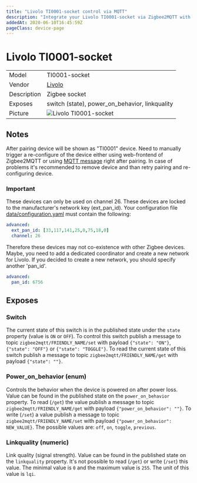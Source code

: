 ```yaml
---
title: "Livolo TI0001-socket control via MQTT"
description: "Integrate your Livolo TI0001-socket via Zigbee2MQTT with whatever smart home infrastructure you are using without the vendor's bridge or gateway."
addedAt: 2020-06-10T16:45:59Z
pageClass: device-page
---
```


<!-- !!!! -->
<!-- ATTENTION: This file is auto-generated through docgen! -->
<!-- You can only edit the "Notes"-Section between the two comment lines "Notes BEGIN" and "Notes END". -->
<!-- Do not use h1 or h2 heading within "## Notes"-Section. -->
<!-- !!!! -->

# Livolo TI0001-socket

|     |     |
|-----|-----|
| Model | TI0001-socket  |
| Vendor  | [Livolo](/supported-devices/#v=Livolo)  |
| Description | Zigbee socket |
| Exposes | switch (state), power_on_behavior, linkquality |
| Picture | ![Livolo TI0001-socket](https://www.zigbee2mqtt.io/images/devices/TI0001-socket.jpg) |


<!-- Notes BEGIN: You can edit here. Add "## Notes" headline if not already present. -->
## Notes


After pairing device will be shown as "TI0001" device. Need to manually trigger a re-configure of the device either using web-frontend
of Zigbee2MQTT or using [MQTT message](../guide/usage/mqtt_topics_and_messages.md#zigbee2mqttbridgerequestdeviceconfigure) right after pairing.
In case of problems it's recommended to remove device and than retry pairing and re-configuring device.

### Important
These devices can only be used on channel 26.
These devices are locked to the manufacturer's network key (ext_pan_id).
Your configuration file [data/configuration.yaml](../guide/configuration/) must contain the following:

```yaml
advanced:
  ext_pan_id: [33,117,141,25,0,75,18,0]
  channel: 26
```

Therefore these devices may not co-existence with other Zigbee devices.
Maybe, you need to add a dedicated coordinator and create a new network for Livolo.
If you decided to create a new network, you should specify another 'pan_id'.

```yaml
advanced:
  pan_id: 6756
```
<!-- Notes END: Do not edit below this line -->



## Exposes

### Switch 
The current state of this switch is in the published state under the `state` property (value is `ON` or `OFF`).
To control this switch publish a message to topic `zigbee2mqtt/FRIENDLY_NAME/set` with payload `{"state": "ON"}`, `{"state": "OFF"}` or `{"state": "TOGGLE"}`.
To read the current state of this switch publish a message to topic `zigbee2mqtt/FRIENDLY_NAME/get` with payload `{"state": ""}`.

### Power_on_behavior (enum)
Controls the behavior when the device is powered on after power loss.
Value can be found in the published state on the `power_on_behavior` property.
To read (`/get`) the value publish a message to topic `zigbee2mqtt/FRIENDLY_NAME/get` with payload `{"power_on_behavior": ""}`.
To write (`/set`) a value publish a message to topic `zigbee2mqtt/FRIENDLY_NAME/set` with payload `{"power_on_behavior": NEW_VALUE}`.
The possible values are: `off`, `on`, `toggle`, `previous`.

### Linkquality (numeric)
Link quality (signal strength).
Value can be found in the published state on the `linkquality` property.
It's not possible to read (`/get`) or write (`/set`) this value.
The minimal value is `0` and the maximum value is `255`.
The unit of this value is `lqi`.

